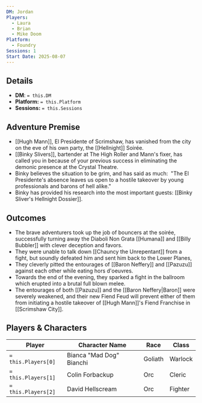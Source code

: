 ```yaml
---
DM: Jordan
Players:
  - Laura
  - Brian
  - Mike Doom
Platform:
  - Foundry
Sessions: 1
Start Date: 2025-08-07
---
```

## Details
- **DM**: `= this.DM`
- **Platform:** `= this.Platform`
- **Sessions:** `= this.Sessions`

## Adventure Premise
- [[Hugh Mann]], El Presidente of Scrimshaw, has vanished from the city on the eve of his own party, the [[Hellnight]] Soirée.
- [[Binky Slivers]], bartender at The High Roller and Mann's fixer, has called you in because of your previous success in eliminating the demonic presence at the Crystal Theatre.
- Binky believes the situation to be grim, and has said as much:  "The El Presidente's absence leaves us open to a hostile takeover by young professionals and barons of hell alike."
- Binky has provided his research into the most important guests: [[Binky Sliver's Hellnight Dossier]].

## Outcomes
- The brave adventurers took up the job of bouncers at the soirée, successfully turning away the Diaboli Non Grata [[Humana]] and [[Billy Bubbler]] with clever deception and favors.
- They were unable to talk down [[Chauncy the Unrepentant]] from a fight, but soundly defeated him and sent him back to the Lower Planes, 
- They cleverly pitted the entourages of [[Baron Neffery]] and [[Pazuzu]] against each other while eating hors d'oeuvres.
- Towards the end of the evening, they sparked a fight in the ballroom which erupted into a brutal full blown melee.
- The entourages of both [[Pazuzu]] and the [[Baron Neffery|Baron]] were severely weakened, and their new Fiend Feud will prevent either of them from initiating a hostile takeover of [[Hugh Mann]]'s Fiend Franchise in [[Scrimshaw City]].

## Players & Characters
| Player              | Character Name           | Race    | Class   |
| ------------------- | ------------------------ | ------- | ------- |
| `= this.Players[0]` | Bianca "Mad Dog" Bianchi | Goliath | Warlock |
| `= this.Players[1]` | Colin Forbackup          | Orc     | Cleric  |
| `= this.Players[2]` | David Hellscream         | Orc     | Fighter |

